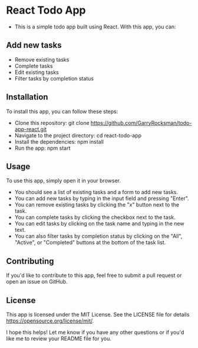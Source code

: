 # React Todo App
 - This is a simple todo app built using React. With this app, you can:

## Add new tasks
 - Remove existing tasks
 - Complete tasks
 - Edit existing tasks
 - Filter tasks by completion status

 ## Installation
To install this app, you can follow these steps:

 - Clone this repository: git clone https://github.com/GarryRocksman/todo-app-react.git
 - Navigate to the project directory: cd react-todo-app
 - Install the dependencies: npm install 
 - Run the app: npm start

## Usage
To use this app, simply open it in your browser. 
- You should see a list of existing tasks and a form to add new tasks. 
- You can add new tasks by typing in the input field and pressing "Enter". 
- You can remove existing tasks by clicking the "x" button next to the task. 
- You can complete tasks by clicking the checkbox next to the task. 
- You can edit tasks by clicking on the task name and typing in the new text.
- You can also filter tasks by completion status by clicking on the "All", "Active", or "Completed" buttons at the bottom of the task list.

## Contributing
If you'd like to contribute to this app, feel free to submit a pull request or open an issue on GitHub.

## License
This app is licensed under the MIT License. See the LICENSE file for details https://opensource.org/license/mit/.

I hope this helps! Let me know if you have any other questions or if you'd like me to review your README file for you.
